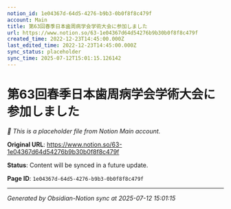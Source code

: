 ```yaml
---
notion_id: 1e04367d-64d5-4276-b9b3-0b0f8f8c479f
account: Main
title: 第63回春季日本歯周病学会学術大会に参加しました
url: https://www.notion.so/63-1e04367d64d54276b9b30b0f8f8c479f
created_time: 2022-12-23T14:45:00.000Z
last_edited_time: 2022-12-23T14:45:00.000Z
sync_status: placeholder
sync_time: 2025-07-12T15:01:15.126142
---
```


# 第63回春季日本歯周病学会学術大会に参加しました

*🔄 This is a placeholder file from Notion Main account.*

**Original URL**: https://www.notion.so/63-1e04367d64d54276b9b30b0f8f8c479f

**Status**: Content will be synced in a future update.

**Page ID**: `1e04367d-64d5-4276-b9b3-0b0f8f8c479f`

---

*Generated by Obsidian-Notion sync at 2025-07-12 15:01:15*
